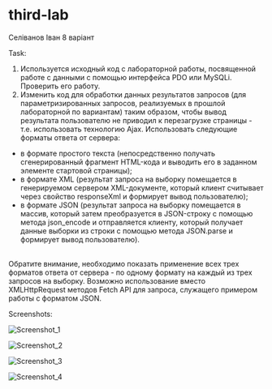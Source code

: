# third-lab

Селіванов Іван 8 варіант

Task:

1. Используется исходный код с лабораторной работы, посвященной работе с данными с помощью интерфейса PDO или MySQLi. Проверить его работу.<br>
2. Изменить код для обработки данных результатов запросов (для параметризированных запросов, реализуемых в прошлой лабораторной по вариантам) таким образом, чтобы вывод результата пользователю не приводил к перезагрузке страницы - т.е. использовать технологию Ajax. Использовать следующие форматы ответа от сервера:<br>
- в формате простого текста (непосредственно получать сгенерированный фрагмент HTML-кода и выводить его в заданном элементе стартовой страницы);<br>
- в формате XML (результат запроса на выборку помещается в генерируемом сервером XML-документе, который клиент считывает через свойство responseXml и формирует вывод пользователю);<br>
- в формате JSON (результат запроса на выборку помещается в массив, который затем преобразуется в JSON-строку с помощью метода json_encode и отправляется клиенту, который получает данные выборки из строки с помощью метода JSON.parse и формирует вывод пользователю).<br>
<br>
Обратите внимание, необходимо показать применение всех трех форматов ответа от сервера - по одному формату на каждый из трех запросов на выборку.
Возможно использование вместо XMLHttpRequest методов Fetch API для запроса, служащего примером работы с форматом JSON.

Screenshots:

![Screenshot_1](https://user-images.githubusercontent.com/90205974/172931257-9a22e371-28d6-4b44-a3b5-299cb9de6306.png)

![Screenshot_2](https://user-images.githubusercontent.com/90205974/172931267-aa269429-d89b-4710-835a-597f75f4ab3a.png)

![Screenshot_3](https://user-images.githubusercontent.com/90205974/172931277-a6ca4043-83d7-458c-8080-b47aa0b1bc1a.png)

![Screenshot_4](https://user-images.githubusercontent.com/90205974/172931284-0285f779-4391-4237-a76f-71acf6aad706.png)
